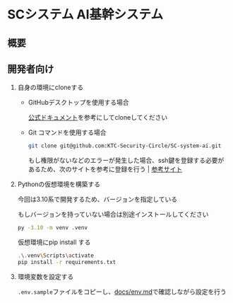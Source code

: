 # SCシステム AI基幹システム

## 概要

## 開発者向け

1. 自身の環境にcloneする

    - GitHubデスクトップを使用する場合

        [公式ドキュメント](https://docs.github.com/ja/desktop/adding-and-cloning-repositories/cloning-a-repository-from-github-to-github-desktop)を参考にしてcloneしてください

    - Git コマンドを使用する場合

        ```bash
        git clone git@github.com:KTC-Security-Circle/SC-system-ai.git
        ```

        もし権限がないなどのエラーが発生した場合、ssh鍵を登録する必要があるため、次のサイトを参考に登録を行う | [参考サイト](https://qiita.com/shizuma/items/2b2f873a0034839e47ce)

2. Pythonの仮想環境を構築する
    
    今回は3.10系で開発するため、バージョンを指定している

    もしバージョンを持っていない場合は別途インストールしてください

    ```bash
    py -3.10 -m venv .venv
    ```

    仮想環境にpip install する

    ```bash
    .\.venv\Scripts\activate
    pip install -r requirements.txt
    ```

3. 環境変数を設定する
   
   `.env.sample`ファイルをコピーし、[docs/env.md](docs/env.md)で確認しながら設定を行う
